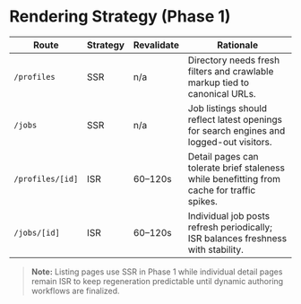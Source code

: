 # Rendering Strategy (Phase 1)

| Route | Strategy | Revalidate | Rationale |
| --- | --- | --- | --- |
| `/profiles` | SSR | n/a | Directory needs fresh filters and crawlable markup tied to canonical URLs. |
| `/jobs` | SSR | n/a | Job listings should reflect latest openings for search engines and logged-out visitors. |
| `/profiles/[id]` | ISR | 60–120s | Detail pages can tolerate brief staleness while benefitting from cache for traffic spikes. |
| `/jobs/[id]` | ISR | 60–120s | Individual job posts refresh periodically; ISR balances freshness with stability. |

> **Note:** Listing pages use SSR in Phase 1 while individual detail pages remain ISR to keep regeneration predictable until dynamic authoring workflows are finalized.
